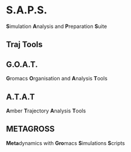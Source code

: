 # S.A.P.S.
**S**imulation **A**nalysis and **P**reparation **S**uite

## Traj Tools

## G.O.A.T.
**G**romacs **O**rganisation and **A**nalysis **T**ools

## A.T.A.T
**A**mber **T**rajectory **A**nalysis **T**ools

## METAGROSS
**Meta**dynamics with **Gro**macs **S**imulations **S**cripts 
